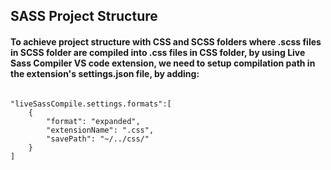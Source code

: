 ## SASS Project Structure

#### To achieve project structure with CSS and SCSS folders where .scss files in SCSS folder are compiled into .css files in CSS folder, by using Live Sass Compiler VS code extension, we need to setup compilation path in the extension's settings.json file, by adding:
<pre><code>
"liveSassCompile.settings.formats":[
    {
        "format": "expanded",
        "extensionName": ".css",
        "savePath": "~/../css/"
    }
]
</code></pre>